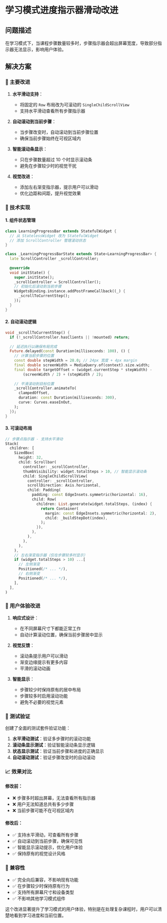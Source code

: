 # 学习模式进度指示器滑动改进

## 问题描述

在学习模式下，当课程步骤数量较多时，步骤指示器会超出屏幕宽度，导致部分指示器无法显示，影响用户体验。

## 解决方案

### 🎯 主要改进

1. **水平滑动支持**：
   - 将固定的 `Row` 布局改为可滚动的 `SingleChildScrollView`
   - 支持水平滑动查看所有步骤指示器

2. **自动滚动到当前步骤**：
   - 当步骤改变时，自动滚动到当前步骤位置
   - 确保当前步骤始终在可视区域内

3. **智能滚动条显示**：
   - 只在步骤数量超过 10 个时显示滚动条
   - 避免在步骤较少时的视觉干扰

4. **视觉改进**：
   - 添加左右渐变指示器，提示用户可以滑动
   - 优化边距和间距，提升视觉效果

### 🔧 技术实现

#### 1. 组件状态管理
```dart
class LearningProgressBar extends StatefulWidget {
  // 从 StatelessWidget 改为 StatefulWidget
  // 添加 ScrollController 管理滚动状态
}

class _LearningProgressBarState extends State<LearningProgressBar> {
  late ScrollController _scrollController;
  
  @override
  void initState() {
    super.initState();
    _scrollController = ScrollController();
    // 初始化后滚动到当前步骤
    WidgetsBinding.instance.addPostFrameCallback((_) {
      _scrollToCurrentStep();
    });
  }
}
```

#### 2. 自动滚动逻辑
```dart
void _scrollToCurrentStep() {
  if (!_scrollController.hasClients || !mounted) return;
  
  // 延迟执行以确保布局完成
  Future.delayed(const Duration(milliseconds: 100), () {
    // 计算当前步骤的位置
    const double stepWidth = 28.0; // 24px 宽度 + 4px margin
    final double screenWidth = MediaQuery.of(context).size.width;
    final double targetOffset = (widget.currentStep * stepWidth) - 
        (screenWidth / 2) + (stepWidth / 2);
    
    // 平滑滚动到目标位置
    _scrollController.animateTo(
      clampedOffset,
      duration: const Duration(milliseconds: 300),
      curve: Curves.easeInOut,
    );
  });
}
```

#### 3. 可滚动布局
```dart
// 步骤点指示器 - 支持水平滑动
Stack(
  children: [
    SizedBox(
      height: 32,
      child: Scrollbar(
        controller: _scrollController,
        thumbVisibility: widget.totalSteps > 10, // 智能显示滚动条
        child: SingleChildScrollView(
          controller: _scrollController,
          scrollDirection: Axis.horizontal,
          child: Padding(
            padding: const EdgeInsets.symmetric(horizontal: 16),
            child: Row(
              children: List.generate(widget.totalSteps, (index) {
                return Container(
                  margin: const EdgeInsets.symmetric(horizontal: 2),
                  child: _buildStepDot(index),
                );
              }),
            ),
          ),
        ),
      ),
    ),
    // 左右渐变指示器（仅在步骤较多时显示）
    if (widget.totalSteps > 10) ...[
      // 左侧渐变
      Positioned(/* ... */),
      // 右侧渐变
      Positioned(/* ... */),
    ],
  ],
)
```

### 📱 用户体验改进

1. **响应式设计**：
   - 在不同屏幕尺寸下都能正常工作
   - 自动计算滚动位置，确保当前步骤居中显示

2. **视觉反馈**：
   - 滚动条提示用户可以滑动
   - 渐变边缘提示有更多内容
   - 平滑的滚动动画

3. **智能显示**：
   - 步骤较少时保持原有的居中布局
   - 步骤较多时启用滚动功能
   - 避免不必要的视觉元素

### 🧪 测试验证

创建了全面的测试套件验证功能：

1. **水平滑动测试**：验证多步骤时的滚动功能
2. **滚动条显示测试**：验证智能滚动条显示逻辑
3. **状态显示测试**：验证当前步骤和进度的正确显示
4. **自动滚动测试**：验证步骤改变时的自动滚动

### 📈 效果对比

#### 修改前：
- ❌ 步骤多时超出屏幕，无法查看所有指示器
- ❌ 用户无法知道总共有多少步骤
- ❌ 当前步骤可能不在可视区域内

#### 修改后：
- ✅ 支持水平滑动，可查看所有步骤
- ✅ 自动滚动到当前步骤，确保可见性
- ✅ 智能显示滚动提示，优化用户体验
- ✅ 保持原有的视觉设计风格

### 🔄 兼容性

- ✅ 完全向后兼容，不影响现有功能
- ✅ 在步骤较少时保持原有行为
- ✅ 支持所有屏幕尺寸和设备类型
- ✅ 不影响其他学习模式组件

这个改进显著提升了学习模式的用户体验，特别是在处理复杂课程时，用户可以清楚地看到学习进度和当前位置。
